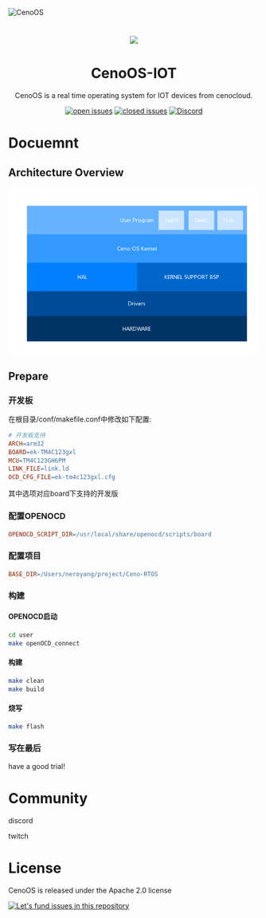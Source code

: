 ![CenoOS](https://raw.githubusercontent.com/CenoOS/Ceno-RTOS/master/docs/assets/twitter_header_photo_1.png)

# 
#

<p align="center">
  <a href="http://www.cenocloud.com">
    <img width="200" src="https://raw.githubusercontent.com/CenoOS/CenoOS-IOT/master/docs/docs/img/logo.png">
  </a>
</p>

<h1 align="center">CenoOS-IOT</h1>

<div align="center">
CenoOS is a real time operating system for IOT devices from cenocloud.

[![open issues](https://img.shields.io/github/issues/badges/shields.svg?style=flat-square)](https://github.com/CenoOS/CenoOS-IOT/issues)
[![closed issues](https://img.shields.io/github/issues-closed/badges/shields.svg?style=flat-square)](https://github.com/CenoOS/CenoOS-IOT/issues)
[![Discord](https://img.shields.io/discord/534285557157855232.svg?style=flat-square)](https://discordapp.com/channels/534285557157855232/534285557157855234)
</div>

# Docuemnt

## Architecture Overview

<p align="center">

![Architecture](https://raw.githubusercontent.com/CenoOS/Ceno-RTOS/master/docs/assets/arch2.png)

</p>
 
## Prepare

### 开发板
在根目录/conf/makefile.conf中修改如下配置:
```makefile
# 开发板支持
ARCH=arm32
BOARD=ek-TM4C123gxl
MCU=TM4C123GH6PM
LINK_FILE=link.ld
OCD_CFG_FILE=ek-tm4c123gxl.cfg
```
其中选项对应board下支持的开发版

### 配置OPENOCD

```makefile
OPENOCD_SCRIPT_DIR=/usr/local/share/openocd/scripts/board
```

### 配置项目

```makefile
BASE_DIR=/Users/neroyang/project/Ceno-RTOS

```

### 构建

#### OPENOCD启动

```bash
cd user
make openOCD_connect
```

#### 构建

```bash
make clean
make build
```

#### 烧写

```bash
make flash
```

### 写在最后
have a good trial!

# Community
discord

twitch

# License
CenoOS is released under the Apache 2.0 license


[![Let's fund issues in this repository](https://issuehunt.io/static/embed/issuehunt-button-v1.svg)](https://issuehunt.io/repos/157975898)